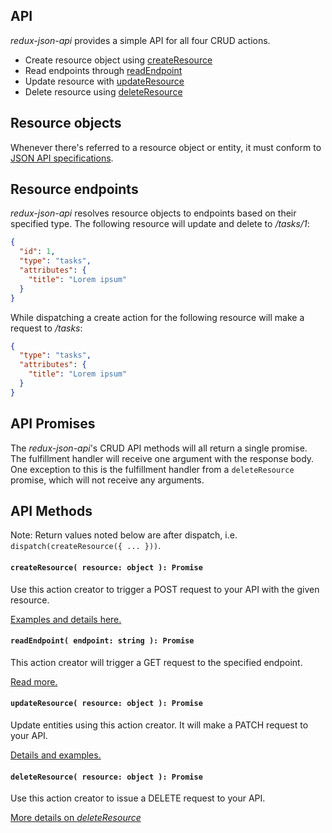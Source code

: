 API
---

_redux-json-api_ provides a simple API for all four CRUD actions.

- Create resource object using [createResource](#createresource-resource-object--function)
- Read endpoints through [readEndpoint](#readendpoint-endpoint-string--function)
- Update resource with [updateResource](#updateresource-resource-object--function)
- Delete resource using [deleteResource](#deleteresource-resource-object--function)

## Resource objects

Whenever there's referred to a resource object or entity, it must conform to [JSON API specifications](http://jsonapi.org/format/#document-resource-objects).

## Resource endpoints

_redux-json-api_ resolves resource objects to endpoints based on their specified type. The following resource will update and delete to _/tasks/1_:

```json
{
  "id": 1,
  "type": "tasks",
  "attributes": {
    "title": "Lorem ipsum"
  }
}
```

While dispatching a create action for the following resource will make a request to _/tasks_:

```json
{
  "type": "tasks",
  "attributes": {
    "title": "Lorem ipsum"
  }
}
```


## API Promises
The _redux-json-api_'s CRUD API methods will all return a single promise. The fulfillment handler will receive one argument with the response body. One exception to this is the fulfillment handler from a `deleteResource` promise, which will not receive any arguments.


## API Methods

Note: Return values noted below are after dispatch, i.e. `dispatch(createResource({ ... }))`.

#### `createResource( resource: object ): Promise`

Use this action creator to trigger a POST request to your API with the given resource.

[Examples and details here.](apis/createResource.md)

#### `readEndpoint( endpoint: string ): Promise`

This action creator will trigger a GET request to the specified endpoint.

[Read more.](apis/readEndpoint.md)

#### `updateResource( resource: object ): Promise`

Update entities using this action creator. It will make a PATCH request to your API.

[Details and examples.](apis/updateResource.md)

#### `deleteResource( resource: object ): Promise`

Use this action creator to issue a DELETE request to your API.

[More details on _deleteResource_](apis/deleteResource.md)
